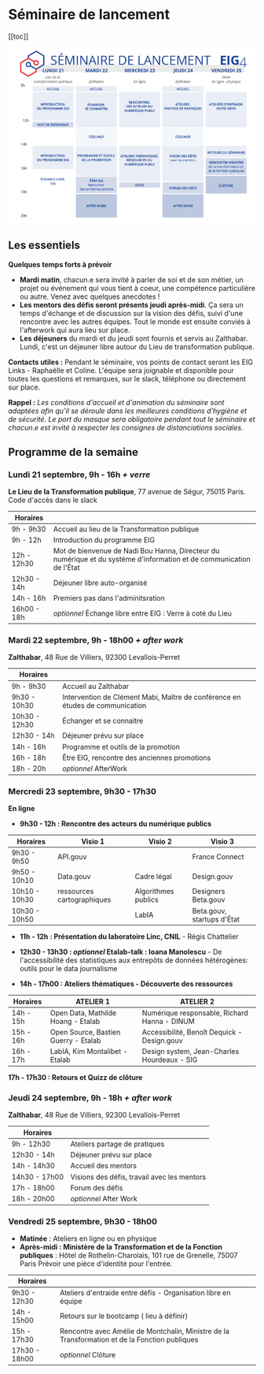 # Séminaire de lancement

[[toc]]

[![EIG4 Planning Bootcamp](./images/EIG4_Bootcamp_Planning.jpg)](https://raw.githubusercontent.com/entrepreneur-interet-general/eig-link/master/images/EIG4_Bootcamp_Planning.jpg)


## Les essentiels

**Quelques temps forts à prévoir**

* **Mardi matin**, chacun.e sera invité à parler de soi et de son métier, un projet ou événement qui vous tient à coeur, une compétence particulière ou autre. Venez avec quelques anecdotes !
* **Les mentors des défis seront présents jeudi après-midi**. Ça sera un temps d'échange et de discussion sur la vision des défis, suivi d'une rencontre avec les autres équipes. Tout le monde est ensuite conviés à l'afterwork qui aura lieu sur place.
* **Les déjeuners** du mardi et du jeudi sont fournis et servis au Zalthabar. Lundi, c'est un déjeuner libre autour du Lieu de transformation publique. 

**Contacts utiles :** Pendant le séminaire, vos points de contact seront les EIG Links - Raphaëlle et Coline. L'équipe sera joignable et disponible pour toutes les questions et remarques, sur le slack, téléphone ou directement sur place.

**Rappel :** *Les conditions d'accueil et d'animation du séminaire sont adaptées afin qu’il se déroule dans les meilleures conditions d’hygiène et de sécurité. Le port du masque sera obligatoire pendant tout le séminaire et chacun.e est invité à respecter les consignes de distanciations sociales.* 



## Programme de la semaine

### Lundi 21 septembre, 9h - 16h *+ verre*
**Le Lieu de la Transformation publique**, 77 avenue de Ségur, 75015 Paris.
Code d'accès dans le slack

| Horaires |  |
| -------- | -------- | 
| 9h - 9h30 | Accueil au lieu de la Transformation publique |
| 9h - 12h |  Introduction du programme EIG  |
| 12h - 12h30 |  Mot de bienvenue de Nadi Bou Hanna, Directeur du numérique et du système d'information et de communication de l'État |
| 12h30 - 14h | Déjeuner libre auto-organisé |
| 14h - 16h | Premiers pas dans l'adminitsration |
| 16h00 - 18h | *optionnel* Échange libre entre EIG : Verre à coté du Lieu |


### Mardi 22 septembre, 9h - 18h00 *+ after work*
**Zalthabar**, 48 Rue de Villiers, 92300 Levallois-Perret

| Horaires |  | 
| -------- | -------- |
| 9h - 9h30 | Accueil au Zalthabar |
| 9h30 - 10h30 | Intervention de Clément Mabi, Maître de conférence en études de communication |
| 10h30 - 12h30 | Échanger et se connaitre |
| 12h30 - 14h | Déjeuner prévu sur place |
| 14h - 16h | Programme et outils de la promotion |
| 16h - 18h | Être EIG, rencontre des anciennes promotions |
| 18h - 20h| *optionnel* AfterWork  |

### Mercredi 23 septembre, 9h30 - 17h30
**En ligne**

* **9h30 - 12h : Rencontre des acteurs du numérique publics**

| Horaires | Visio 1 | Visio 2 | Visio 3 |
| -------- | -------- | -------- | -------- | 
| 9h30 - 9h50 | API.gouv | | France Connect |
| 9h50 - 10h10 | Data.gouv | Cadre légal | Design.gouv |
| 10h10 - 10h30 | ressources cartographiques | Algorithmes publics| Designers Beta.gouv |
| 10h30 - 10h50 |  | LabIA | Beta.gouv, startups d'État |

* **11h - 12h : Présentation du laboratoire Linc, CNIL** - Régis Chattelier
* **12h30 - 13h30 : *optionnel* Etalab-talk : Ioana Manolescu** - De l'accessibilité des statistiques aux entrepôts de données hétérogènes: outils pour le data journalisme

* **14h - 17h00 : Ateliers thématiques - Découverte des ressources**

| Horaires | ATELIER 1 | ATELIER 2 | 
| -------- | -------- | -------- |  
| 14h - 15h | Open Data, Mathilde Hoang - Etalab | Numérique responsable, Richard Hanna - DINUM |
| 15h - 16h | Open Source, Bastien Guerry - Etalab | Accessibilité, Benoît Dequick - Design.gouv |
| 16h - 17h | LabIA, Kim Montalibet - Etalab | Design system, Jean-Charles Hourdeaux - SIG |

**17h - 17h30 : Retours et Quizz de clôture**



### Jeudi 24 septembre, 9h - 18h *+ after work*
**Zalthabar**, 48 Rue de Villiers, 92300 Levallois-Perret

| Horaires |  |
| -------- | -------- |
| 9h - 12h30 | Ateliers partage de pratiques |
| 12h30 - 14h | Déjeuner prévu sur place |
| 14h - 14h30 | Accueil des mentors|
| 14h30 - 17h00 | Visions des défis, travail avec les mentors|
| 17h - 18h00 | Forum des défis |
| 18h - 20h00 | *optionnel* After Work  |

### Vendredi 25 septembre, 9h30 - 18h00
* **Matinée** : Ateliers en ligne ou en physique
* **Après-midi : Ministère de la Transformation et de la Fonction publiques** : Hôtel de Rothelin-Charolais, 101 rue de Grenelle, 75007 Paris
Prévoir une pièce d'identité pour l'entrée.

| Horaires |  | 
| -------- | -------- | 
| 9h30 - 12h30 | Ateliers d'entraide entre défis - Organisation libre en équipe |
| 14h - 15h00 | Retours sur le bootcamp ( lieu à définir) |
| 15h - 17h30 | Rencontre avec Amélie de Montchalin, Ministre de la Transformation et de la Fonction publiques  |
| 17h30 - 18h00 | *optionnel* Clôture |



